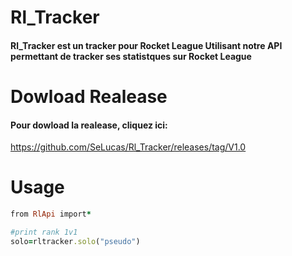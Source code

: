 # Rl_Tracker
#### Rl_Tracker est un tracker pour Rocket League Utilisant notre API permettant de tracker ses statistques sur Rocket League

# Dowload Realease
#### Pour dowload la realease, cliquez ici:
https://github.com/SeLucas/Rl_Tracker/releases/tag/V1.0

# Usage
```ruby
from RlApi import*

#print rank 1v1
solo=rltracker.solo("pseudo")
```

